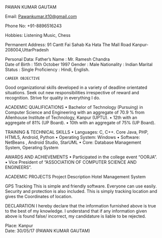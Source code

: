 PAWAN KUMAR GAUTAM

Email:
Pawankumar.it10@gmail.com

Phone No:  +91-8896516243

Hobbies:
Listening Music, Chess

Permanent Address:
91 Cantt Fai Sahab Ka Hata The Mall Road Kanpur-208004,UttarPradesh

Personal Data:
Father’s Name : Mr. Ramesh Chandra               
Date of Birth    :  15th October 1997
Gender            :  Male
Nationality       :  Indian
Marital Status  :  Single
Proficiency       : Hindi, English.             

	CAREER OBJECTIVE
Good organizational skills developed in a variety of deadline orientated situations. Seek out new responsibilities irrespective of reward and recognition. Strive for quality in everything I do. 

ACADEMIC QUALIFICATIONS 
•	Bachelor of Technology (Pursuing) in Computer Science and Engineering with an aggregate of 70.9 % from Allenhouse Institute of Technology, Kanpur (UPTU).
•	12th with an aggregate of 81% (UP Board).
•	10th with an aggregate of 75% (UP Board).

TRAINING & TECHNICAL  SKILLS
•	Languages: C, C++. Core Java, PHP, HTML5, Android, Python
•	Operating System: Windows
•	Software: NetBeans , Android Studio, StarUML
•	Core: Database Management System, Operating System 

AWARDS AND ACHIEVEMENTS 
•	Participated in the college event “OORJA”.
•	Vice President of “ASSOCIATION OF COMPUTER SCIENCE AND ENGINEERS”.

ACADEMIC PROJECTS
Project	Description
Hotel Management System

GPS Tracking	This is simple and friendly software. Everyone can use easily. Security and protection is also included.
This is simply tracking location and gives the Coordinates of location.

DECLARATION
I hereby declare that the information furnished above is true to the best of my knowledge. I understand that if any information given above is found false/ incorrect, my candidature is liable to be rejected.


Place: Kanpur                                                      
Date:  30/05/17                                 (PAWAN KUMAR GAUTAM)

